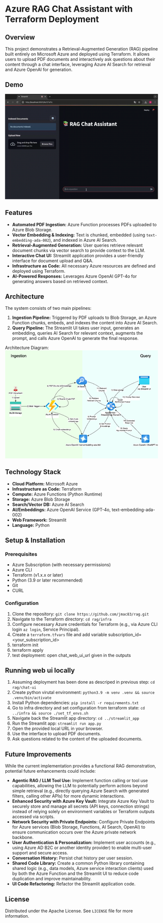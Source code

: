 # Azure RAG Chat Assistant with Terraform Deployment

## Overview
This project demonstrates a Retrieval-Augmented Generation (RAG) pipeline built entirely on Microsoft Azure and deployed using Terraform. It allows users to upload PDF documents and interactively ask questions about their content through a chat interface, leveraging Azure AI Search for retrieval and Azure OpenAI for generation.

## Demo
![Quick Demo](assets/demo.gif)

## Features

*   **Automated PDF Ingestion:** Azure Function processes PDFs uploaded to Azure Blob Storage.
*   **Vector Embedding & Indexing:** Text is chunked, embedded (using `text-embedding-ada-002`), and indexed in Azure AI Search.
*   **Retrieval-Augmented Generation:** User queries retrieve relevant document chunks via vector search to provide context to the LLM.
*   **Interactive Chat UI:** Streamlit application provides a user-friendly interface for document upload and Q&A.
*   **Infrastructure as Code:** All necessary Azure resources are defined and deployed using Terraform.
*   **AI-Powered Responses:** Leverages Azure OpenAI GPT-4o for generating answers based on retrieved context.

## Architecture
The system consists of two main pipelines:

1.  **Ingestion Pipeline:** Triggered by PDF uploads to Blob Storage, an Azure Function chunks, embeds, and indexes the content into Azure AI Search.
2.  **Query Pipeline:** The Streamlit UI takes user input, generates an embedding, queries AI Search for relevant context, augments the prompt, and calls Azure OpenAI to generate the final response.

Architecture Diagram:
![Architecture](assets/RAGDemoArchitecture.png)

## Technology Stack

*   **Cloud Platform:** Microsoft Azure
*   **Infrastructure as Code:** Terraform
*   **Compute:** Azure Functions (Python Runtime)
*   **Storage:** Azure Blob Storage
*   **Search/Vector DB:** Azure AI Search
*   **AI/Embeddings:** Azure OpenAI Service (GPT-4o, text-embedding-ada-002) 
*   **Web Framework:** Streamlit
*   **Language:** Python

## Setup & Installation

### Prerequisites

*   Azure Subscription (with necessary permissions)
*   Azure CLI
*   Terraform (v1.x.x or later)
*   Python (3.9 or later recommended)
*   Git
*   CURL

### Configuration

1.  Clone the repository: `git clone https://github.com/jmac83/rag.git`
2.  Navigate to the Terraform directory: `cd rag/infra` 
3.  Configure necessary Azure credentials for Terraform (e.g., via Azure CLI login `az login`, Service Principal).
4.  Create a `terraform.tfvars` file and add variable subscription_id=<your_subscription_id> 
5.  terraform init
6.  terraform apply
7.  test deployment: open chat_web_ui_url given in the outputs

## Running web ui locally

1.  Assuming deployment has been done as descriped in previous step: `cd rag/chat-ui`
2.  Create python virutal environment: `python3.9 -m venv .venv && source .venv/bin/activate`
3.  Install Python dependencies: `pip install -r requirements.txt`
4.  Go to infra directory and set configuration from terraform state: `cd ../infra && source ./set_tf_envs.sh`
5.  Navigate back the Streamlit app directory: `cd ../streamlit_app` 
6.  Run the Streamlit app: `streamlit run app.py` 
7.  Open the provided local URL in your browser.
8.  Use the interface to upload PDF documents.
9.  Ask questions related to the content of the uploaded documents.

## Future Improvements

While the current implementation provides a functional RAG demonstration, potential future enhancements could include:

*   **Agentic RAG / LLM Tool Use:** Implement function calling or tool use capabilities, allowing the LLM to potentially perform actions beyond simple retrieval (e.g., directly querying Azure Search with generated filters, calling other APIs) for more dynamic interactions.
*   **Enhanced Security with Azure Key Vault:** Integrate Azure Key Vault to securely store and manage all secrets (API keys, connection strings) instead of relying solely on environment variables or Terraform outputs accessed via scripts.
*   **Network Security with Private Endpoints:** Configure Private Endpoints for Azure services (Blob Storage, Functions, AI Search, OpenAI) to ensure communication occurs over the Azure private network backbone.
*   **User Authentication & Personalization:** Implement user accounts (e.g., using Azure AD B2C or another identity provider) to enable multi-user support and secure access.
*   **Conversation History:** Persist chat history per user session.
*   **Shared Code Library:** Create a common Python library containing shared logic (e.g., data models, Azure service interaction clients) used by both the Azure Function and the Streamlit UI to reduce code duplication and improve maintainability.
*   **UI Code Refactoring:** Refactor the Streamlit application code.

## License

Distributed under the Apache License. See `LICENSE` file for more information.